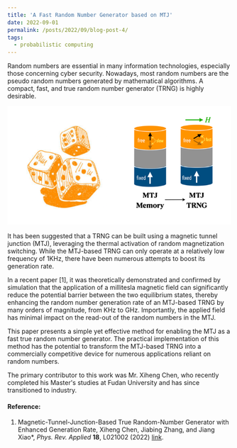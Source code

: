 ```yaml
---
title: 'A Fast Random Number Generator based on MTJ'
date: 2022-09-01
permalink: /posts/2022/09/blog-post-4/
tags:
  - probabilistic computing
---
```


Random numbers are essential in many information technologies, especially those concerning cyber security. Nowadays, most random numbers are the pseudo random numbers generated by mathematical algorithms. A compact, fast, and true random number generator (TRNG) is highly desirable.

![Alt text {caption = Left: A dice is a random nubmer generator. Right: A MTJ memory element becomes a TRNG when the fluctaution of the free layer magnetization becomes fast.}](/_posts/images/screen-shot-2022-08-27-at_med-3.png)

It has been suggested that a TRNG can be built using a magnetic tunnel junction (MTJ), leveraging the thermal activation of random magnetization switching. While the MTJ-based TRNG can only operate at a relatively low frequency of 1KHz, there have been numerous attempts to boost its generation rate.

In a recent paper [1], it was theoretically demonstrated and confirmed by simulation that the application of a millitesla magnetic field can significantly reduce the potential barrier between the two equilibrium states, thereby enhancing the random number generation rate of an MTJ-based TRNG by many orders of magnitude, from KHz to GHz. Importantly, the applied field has minimal impact on the read-out of the random numbers in the MTJ.

This paper presents a simple yet effective method for enabling the MTJ as a fast true random number generator. The practical implementation of this method has the potential to transform the MTJ-based TRNG into a commercially competitive device for numerous applications reliant on random numbers.

The primary contributor to this work was Mr. Xiheng Chen, who recently completed his Master's studies at Fudan University and has since transitioned to industry.

#### Reference:

1. Magnetic-Tunnel-Junction-Based True Random-Number Generator with Enhanced Generation Rate, Xiheng Chen, Jiabing Zhang, and Jiang Xiao*, _Phys. Rev. Applied_ __18__, L021002 (2022) [link](https://link.aps.org/doi/10.1103/PhysRevApplied.18.L021002).